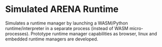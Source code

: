 # Simulated ARENA Runtime

Simulates a runtime manager by launching a WASM/Python runtime/interpreter in a separate process (instead of WASM micro-processes). Prototype runtime manager capabilities as browser, linux and embedded runtime managers are developed.
